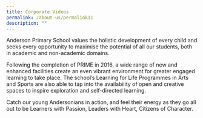 ```yaml
---
title: Corporate Videos
permalink: /about-us/permalink11
description: ""
---
```


<div id="_ptoo_24967" class="pageblock_box ">
<p class=""><span class="">Anderson Primary School values the holistic development of every child and seeks every opportunity to maximise the potential of all our students, both in academic and non-academic domains.</span></p>
<p class=""><span class="">Following the completion of PRIME in 2016, a wide range of new and enhanced facilities create an even vibrant environment for greater engaged learning to take place. The school&rsquo;s Learning for Life Programmes in Arts and Sports are also able to tap into the availability of open and creative spaces to inspire exploration and self-directed learning.</span></p>
<p class=""><span class="">Catch our young Andersonians in action, and feel their energy as they go all out to be Learners with Passion, Leaders with Heart, Citizens of Character.</span></p>
</div>